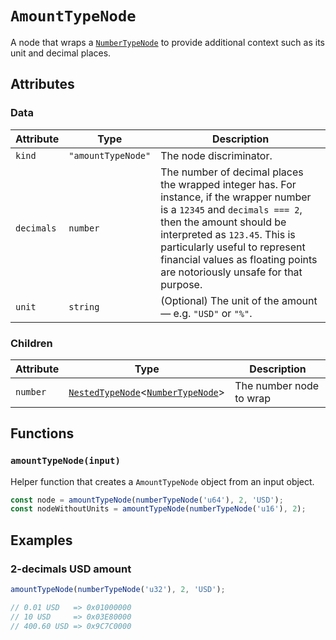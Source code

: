 # `AmountTypeNode`

A node that wraps a [`NumberTypeNode`](./NumberTypeNode.md) to provide additional context such as its unit and decimal places.

## Attributes

### Data

| Attribute  | Type               | Description                                                                                                                                                                                                                                                                                           |
| ---------- | ------------------ | ----------------------------------------------------------------------------------------------------------------------------------------------------------------------------------------------------------------------------------------------------------------------------------------------------- |
| `kind`     | `"amountTypeNode"` | The node discriminator.                                                                                                                                                                                                                                                                               |
| `decimals` | `number`           | The number of decimal places the wrapped integer has. For instance, if the wrapper number is a `12345` and `decimals === 2`, then the amount should be interpreted as `123.45`. This is particularly useful to represent financial values as floating points are notoriously unsafe for that purpose. |
| `unit`     | `string`           | (Optional) The unit of the amount — e.g. `"USD"` or `"%"`.                                                                                                                                                                                                                                            |

### Children

| Attribute | Type                                                                             | Description             |
| --------- | -------------------------------------------------------------------------------- | ----------------------- |
| `number`  | [`NestedTypeNode`](./NestedTypeNode.md)<[`NumberTypeNode`](./NumberTypeNode.md)> | The number node to wrap |

## Functions

### `amountTypeNode(input)`

Helper function that creates a `AmountTypeNode` object from an input object.

```ts
const node = amountTypeNode(numberTypeNode('u64'), 2, 'USD');
const nodeWithoutUnits = amountTypeNode(numberTypeNode('u16'), 2);
```

## Examples

### 2-decimals USD amount

```ts
amountTypeNode(numberTypeNode('u32'), 2, 'USD');

// 0.01 USD   => 0x01000000
// 10 USD     => 0x03E80000
// 400.60 USD => 0x9C7C0000
```
